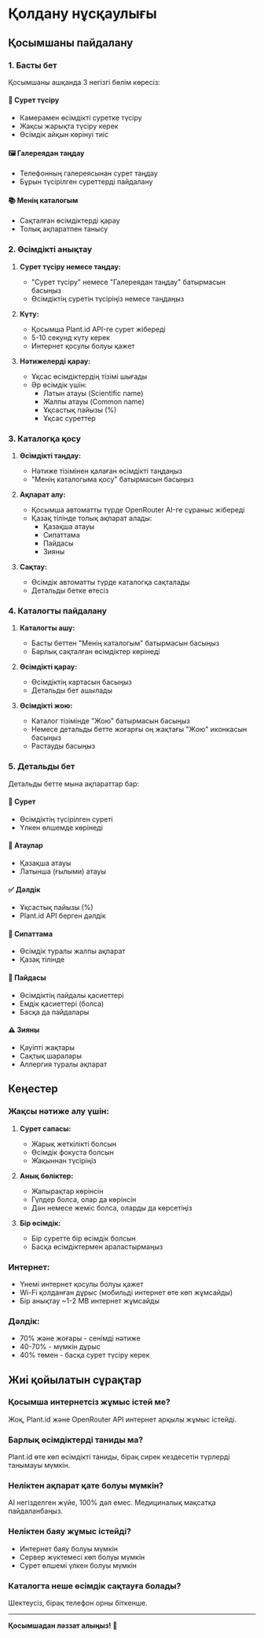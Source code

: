 # Қолдану нұсқаулығы

## Қосымшаны пайдалану

### 1. Басты бет

Қосымшаны ашқанда 3 негізгі бөлім көресіз:

#### 📸 Сурет түсіру
- Камерамен өсімдікті суретке түсіру
- Жақсы жарықта түсіру керек
- Өсімдік айқын көрінуі тиіс

#### 🖼️ Галереядан таңдау
- Телефонның галереясынан сурет таңдау
- Бұрын түсірілген суреттерді пайдалану

#### 📚 Менің каталогым
- Сақталған өсімдіктерді қарау
- Толық ақпаратпен танысу

### 2. Өсімдікті анықтау

1. **Сурет түсіру немесе таңдау:**
   - "Сурет түсіру" немесе "Галереядан таңдау" батырмасын басыңыз
   - Өсімдіктің суретін түсіріңіз немесе таңдаңыз

2. **Күту:**
   - Қосымша Plant.id API-ге сурет жібереді
   - 5-10 секунд күту керек
   - Интернет қосулы болуы қажет

3. **Нәтижелерді қарау:**
   - Ұқсас өсімдіктердің тізімі шығады
   - Әр өсімдік үшін:
     * Латын атауы (Scientific name)
     * Жалпы атауы (Common name)
     * Ұқсастық пайызы (%)
     * Ұқсас суреттер

### 3. Каталогқа қосу

1. **Өсімдікті таңдау:**
   - Нәтиже тізімінен қалаған өсімдікті таңдаңыз
   - "Менің каталогыма қосу" батырмасын басыңыз

2. **Ақпарат алу:**
   - Қосымша автоматты түрде OpenRouter AI-ге сұраныс жібереді
   - Қазақ тілінде толық ақпарат алады:
     * Қазақша атауы
     * Сипаттама
     * Пайдасы
     * Зияны

3. **Сақтау:**
   - Өсімдік автоматты түрде каталогқа сақталады
   - Детальды бетке өтесіз

### 4. Каталогты пайдалану

1. **Каталогты ашу:**
   - Басты беттен "Менің каталогым" батырмасын басыңыз
   - Барлық сақталған өсімдіктер көрінеді

2. **Өсімдікті қарау:**
   - Өсімдіктің картасын басыңыз
   - Детальды бет ашылады

3. **Өсімдікті жою:**
   - Каталог тізімінде "Жою" батырмасын басыңыз
   - Немесе детальды бетте жоғарғы оң жақтағы "Жою" иконкасын басыңыз
   - Растауды басыңыз

### 5. Детальды бет

Детальды бетте мына ақпараттар бар:

#### 📸 Сурет
- Өсімдіктің түсірілген суреті
- Үлкен өлшемде көрінеді

#### 📝 Атаулар
- Қазақша атауы
- Латынша (ғылыми) атауы

#### ✅ Дәлдік
- Ұқсастық пайызы (%)
- Plant.id API берген дәлдік

#### 📖 Сипаттама
- Өсімдік туралы жалпы ақпарат
- Қазақ тілінде

#### 💚 Пайдасы
- Өсімдіктің пайдалы қасиеттері
- Емдік қасиеттері (болса)
- Басқа да пайдалары

#### ⚠️ Зияны
- Қауіпті жақтары
- Сақтық шаралары
- Аллергия туралы ақпарат

## Кеңестер

### Жақсы нәтиже алу үшін:

1. **Сурет сапасы:**
   - Жарық жеткілікті болсын
   - Өсімдік фокуста болсын
   - Жақыннан түсіріңіз

2. **Анық бөліктер:**
   - Жапырақтар көрінсін
   - Гүлдер болса, олар да көрінсін
   - Дән немесе жеміс болса, оларды да көрсетіңіз

3. **Бір өсімдік:**
   - Бір суретте бір өсімдік болсын
   - Басқа өсімдіктермен араластырмаңыз

### Интернет:

- Үнемі интернет қосулы болуы қажет
- Wi-Fi қолданған дұрыс (мобильді интернет өте көп жұмсайды)
- Бір анықтау ~1-2 MB интернет жұмсайды

### Дәлдік:

- 70% және жоғары - сенімді нәтиже
- 40-70% - мүмкін дұрыс
- 40% төмен - басқа сурет түсіру керек

## Жиі қойылатын сұрақтар

### Қосымша интернетсіз жұмыс істей ме?
Жоқ, Plant.id және OpenRouter API интернет арқылы жұмыс істейді.

### Барлық өсімдіктерді таниды ма?
Plant.id өте көп өсімдікті таниды, бірақ сирек кездесетін түрлерді танымауы мүмкін.

### Неліктен ақпарат қате болуы мүмкін?
AI негізделген жүйе, 100% дәл емес. Медициналық мақсатқа пайдаланбаңыз.

### Неліктен баяу жұмыс істейді?
- Интернет баяу болуы мүмкін
- Сервер жүктемесі көп болуы мүмкін
- Сурет өлшемі үлкен болуы мүмкін

### Каталогта неше өсімдік сақтауға болады?
Шектеусіз, бірақ телефон орны біткенше.

---

**Қосымшадан ләззат алыңыз! 🌿**
